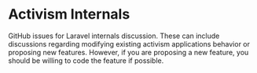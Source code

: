 # Activism Internals

GitHub issues for Laravel internals discussion.
These can include discussions regarding modifying existing activism applications behavior or proposing new features.
However, if you are proposing a new feature, you should be willing to code the feature if possible.
